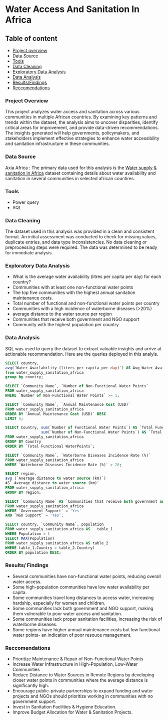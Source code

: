 # Water Access And Sanitation In Africa
## Table of content
- [Project overview](#project-overview)
- [Data Source](#data-source)
- [Tools](#tools)
- [Data Cleaning](data-cleaning)
- [Exploratory Data Analysis](#exploratory-data-analysis)
- [Data Analysis](#data-analysis)
- [Results/Findings](#results-findings)
- [Reccomendations](#reccomendations)

### Project Overview
This project analyzes water access and sanitation across various communities in multiple African countries. By examining key patterns and trends within the dataset, the analysis aims to uncover disparities, identify critical areas for improvement, and provide data-driven recommendations. The insights generated will help governments, policymakers, and stakeholders implement effective strategies to enhance water accessibility and sanitation infrastructure in these communities.

### Data Source
Axia Africa : The primary data used for this analysis is the [Water supply & sanitation in Africa](Water_Supply_Sanitation_Africa.csv) dataset containing details about water availability and sanitation in several communities in selected african countires.

### Tools
- Power query
- SQL

### Data Cleaning
The dataset used in this analysis was provided in a clean and consistent format. An initial assessment was conducted to check for missing values, duplicate entries, and data type inconsistencies. No data cleaning or preprocessing steps were required. The data was determined to be ready for immediate analysis.

### Exploratory Data Analysis
- What is the average water availability (litres per capita per day) for each country?
- Communities with at least one non-functional water points
- The top five communities with the highest annual sanitation maintenance costs.
- Total number of functional and non-functional water points per country
- Communities with a high incidence of waterborne diseases (>20%)
- average distance to the water source per region
- Communities that receive both government and NGO support
- Community with the highest population per country
### Data Analysis
SQL was used to query the dataset to extract valuable insights and arrive at actionable recommendation.
Here are the queries deployed in this analyis.

```sql
SELECT country,
avg(`Water Availability (liters per capita per day)`) AS Avg_Water_Availability
from water_supply_sanitation_africa
group by country;
```
```sql
SELECT `Community Name`, `Number of Non-Functional Water Points`
FROM water_supply_sanitation_africa
WHERE `Number of Non-Functional Water Points` >= 1;
```
```sql
SELECT `Community Name`, `Annual Maintenance Cost (USD)`
FROM water_supply_sanitation_africa
ORDER BY `Annual Maintenance Cost (USD)` DESC
LIMIT 5;
```
```sql
SELECT Country, sum(`Number of Functional Water Points`) AS `Total Functional WaterPoints`, 
                sum(`Number of Non-Functional Water Points`) AS `Total Non Functional Water Points`
FROM water_supply_sanitation_africa
GROUP BY Country
ORDER BY `Total Functional WaterPoints`;
```
```sql
SELECT `Community Name`, `Waterborne Diseases Incidence Rate (%)`
FROM water_supply_sanitation_africa
WHERE `Waterborne Diseases Incidence Rate (%)` > 20;
```
```sql
SELECT region,
avg (`Average distance to water source (km)`)
AS` Average distance to water source (km)`
FROM water_supply_sanitation_africa
GROUP BY region;
```
```sql
SELECT `Community Name` AS `Communities that receive both government and NGO support`
FROM water_supply_sanitation_africa
WHERE `Government Support` = 'Yes'
AND `NGO Support` = 'Yes';
```
```sql
SELECT country, `Community Name`, population
FROM water_supply_sanitation_africa AS 	 table_1
WHERE Population = (  
SELECT MAX(Population)  
FROM water_supply_sanitation_africa AS table_2
WHERE table_1.Country = table_2.Country)
ORDER BY population DESC;
```
### Results/ Findings
- Several communities have non-functional water points, reducing overall water access.
- Some high-population communities have low water availability per capita.
- Some communities travel long distances to access water, increasing hardship, especially for women and children.
- Some communities lack both government and NGO support, making them vulnerable to poor water access and sanitation.
- Some communities lack proper sanitation facilities, increasing the risk of waterborne diseases.
- Some regions have higher annual maintenance costs but low functional water points- an indication of poor resouce management.
### Reccomendations
-	Prioritize Maintenance & Repair of Non-Functional Water Points
-	Increase Water Infrastructure in High-Population, Low-Water Communities
-	Reduce Distance to Water Sources in Remote Regions by developing closer water points in communities where the average distance is significantly high.
-	Encourage public-private partnerships to expand funding and water projects and NGOs should prioritize working in communities with no government support.
-	Invest in Sanitation Facilities & Hygiene Education.
-	Improve Budget Allocation for Water & Sanitation Projects.

  




